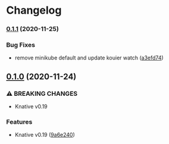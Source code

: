 # Changelog

### [0.1.1](https://www.github.com/kameshsampath/ansible-role-kubernetes-spices/compare/v0.1.0...v0.1.1) (2020-11-25)


### Bug Fixes

*  remove minikube default and update kouier watch ([a3efd74](https://www.github.com/kameshsampath/ansible-role-kubernetes-spices/commit/a3efd74038fd1d9b48a56103a1bfd80b56e63c82))

## [0.1.0](https://www.github.com/kameshsampath/ansible-role-kubernetes-spices/compare/v0.0.0...v0.1.0) (2020-11-24)


### ⚠ BREAKING CHANGES

* Knative v0.19

### Features

* Knative v0.19 ([9a6e240](https://www.github.com/kameshsampath/ansible-role-kubernetes-spices/commit/9a6e2407fd3fb784e9605e116c84b4b59d49bc9a))
